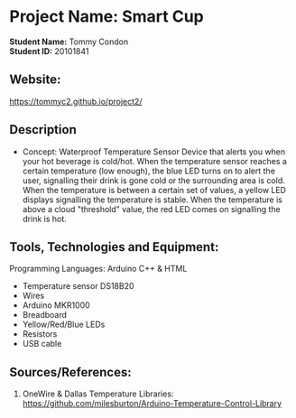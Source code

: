 # Project Name: Smart Cup

**Student Name:**  Tommy Condon \
**Student ID:**  20101841

## Website: 
https://tommyc2.github.io/project2/

## Description
 - Concept: Waterproof Temperature Sensor Device that alerts you when your hot beverage is cold/hot. When the temperature sensor reaches a certain temperature (low enough), the blue LED turns on to alert the user, signalling their drink is gone cold or the surrounding area is cold. When the temperature is between a certain set of values, a yellow LED displays signalling the temperature is stable. When the temperature is above a cloud "threshold" value, the red LED comes on signalling the drink is hot.

## Tools, Technologies and Equipment:

 Programming Languages: Arduino C++ & HTML

 - Temperature sensor DS18B20
 - Wires
 - Arduino MKR1000
 - Breadboard
 - Yellow/Red/Blue LEDs
 - Resistors
 - USB cable

## Sources/References:

1. OneWire & Dallas Temperature Libraries: https://github.com/milesburton/Arduino-Temperature-Control-Library
